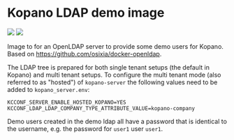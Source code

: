 # Kopano LDAP demo image

[![](https://images.microbadger.com/badges/image/zokradonh/kopano_ldap_demo.svg)](https://microbadger.com/images/zokradonh/kopano_ldap_demo "Microbadger size/labels") [![](https://images.microbadger.com/badges/version/zokradonh/kopano_ldap_demo.svg)](https://microbadger.com/images/zokradonh/kopano_ldap_demo "Microbadger version")

Image to for an OpenLDAP server to provide some demo users for Kopano. Based on https://github.com/osixia/docker-openldap.

The LDAP tree is prepared for both single tenant setups (the default in Kopano) and multi tenant setups. To configure the multi tenant mode (also referred to as "hosted") of `kopano-server` the following values need to be added to `kopano_server.env`:

```
KCCONF_SERVER_ENABLE_HOSTED_KOPANO=YES
KCCONF_LDAP_LDAP_COMPANY_TYPE_ATTRIBUTE_VALUE=kopano-company
```

Demo users created in the demo ldap all have a password that is identical to the username, e.g. the password for `user1` user `user1`.
